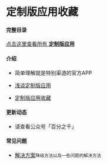 # 定制版应用收藏

#### 完整目录

[点击这里查看所有 **定制版应用** ](https://gitee.com/ww3w/dzb/blob/master/0.md)

#### 介绍

- 简单理解就是特别渠道的官方APP

- [浅谈定制版应用](https://mp.weixin.qq.com/s/i7ADjqlF30SgoZi6cXUFOw)

- [定制版应用收藏](https://mp.weixin.qq.com/s/AO4ZUeq75rUJBn3yicLXoA)

#### 更新动态

- 请查看公众号「百分之千」

#### 常见问题

- [解决方案](https://mp.weixin.qq.com/s/ct-giDYHdF3lxh6xEkqELQ)`降级方法以及一些问题的解决方法`